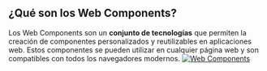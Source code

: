 ## ¿Qué son los Web Components?

Los Web Components son un **conjunto de tecnologías** que permiten la creación de componentes personalizados y reutilizables en aplicaciones web. Estos componentes se pueden utilizar en cualquier página web y son compatibles con todos los navegadores modernos.
[![Web Components](/assets/caniuse.png)](https://caniuse.com/custom-elementsv1)
